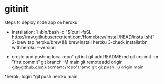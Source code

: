 # gitinit
steps to deploy node app on heroku:
* installation:
1-/bin/bash -c "$(curl -fsSL https://raw.githubusercontent.com/Homebrew/install/HEAD/install.sh)"
2-brew tap heroku/brew && brew install heroku
3-check installation with:heroku --version

* create and pushing local repo"
git init
git add README.md
git commit -m "first commit"
git branch -M main
git remote add origin git@github.com:username/repo'sname.git
git push -u origin main

*heroku login 
*git push heroku main

